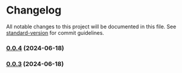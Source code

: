# Changelog

All notable changes to this project will be documented in this file. See [standard-version](https://github.com/conventional-changelog/standard-version) for commit guidelines.

### [0.0.4](https://github.com/ArcMichael/decentralizedtradedesk/compare/v0.0.2...v0.0.4) (2024-06-18)

### [0.0.3](https://github.com/ArcMichael/decentralizedtradedesk/compare/v0.0.2...v0.0.3) (2024-06-18)

